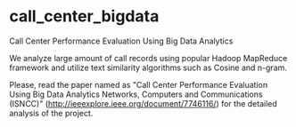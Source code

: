 # call_center_bigdata
Call Center Performance Evaluation Using Big Data Analytics

We analyze large amount of call records using popular Hadoop MapReduce framework and utilize text similarity algorithms such as Cosine and n-gram. 

Please, read the paper named as "Call Center Performance Evaluation Using Big Data Analytics Networks, Computers and Communications (ISNCC)" (http://ieeexplore.ieee.org/document/7746116/) for the detailed analysis of the project.


